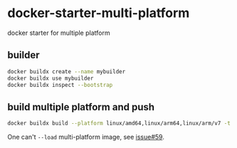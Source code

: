 # docker-starter-multi-platform
docker starter for multiple platform

## builder

```bash
docker buildx create --name mybuilder
docker buildx use mybuilder
docker buildx inspect --bootstrap
```

## build multiple platform and push

```bash
docker buildx build --platform linux/amd64,linux/arm64,linux/arm/v7 -t lckof/docker-starter-multi-platform:latest --push .
```

One can't `--load` multi-platform image, see [issue#59](https://github.com/docker/buildx/issues/59).
